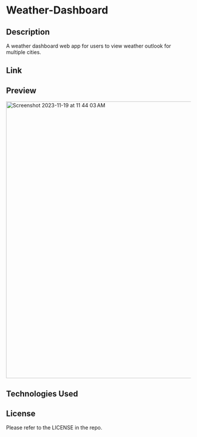 # Weather-Dashboard
## Description
A weather dashboard web app for users to view weather outlook for multiple cities.
## Link
## Preview
<img width="755" alt="Screenshot 2023-11-19 at 11 44 03 AM" src="https://github.com/Armishk/Weather-Dashboard/assets/134334179/3978b46b-c0c9-45ab-bf26-fa68c036cddb">

## Technologies Used

## License
Please refer to the LICENSE in the repo.
